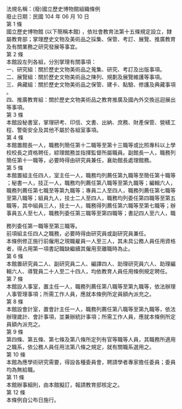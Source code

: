 法規名稱：(廢)國立歷史博物館組織條例  
廢止日期：民國 104 年 06 月 10 日  
第 1 條  
國立歷史博物館 (以下簡稱本館) ，依社會教育法第十五條規定設立，隸  
屬教育部；掌理歷史文物及美術品之採集、保管、考訂、展覽、推廣教育  
及有關業務之研究發展等事宜。  
第 2 條  
本館設左列各組，分別掌理有關事項：  
一、研究組：關於歷史文物美術品之蒐集、研究、考訂及出版事項。  
二、展覽組：關於歷史文物美術品之陳列、規劃及展覽維護等事項。  
三、典藏組：關於歷史文物美術品之保管、建卡、點驗、修護及典藏事項  
。  
四、推廣教育組：關於歷史文物美術品之教育推廣及國內外交換巡迴展出  
等事項。  
第 3 條  
本館設秘書室，掌理研考、印信、文書、出納、庶務、財產保管、營繕工  
程、警衛安全及其他不屬於各組室事項。  
第 4 條  
本館置館長一人，職務列簡任第十二職等至第十三職等或比照專科以上學  
校校長之資格聘任，綜理館務並指揮監督所屬職員。副館長一人，職務列  
簡任第十一職等，必要時得由研究員兼任，襄助館長處理館務。  
第 5 條  
本館置組主任四人，室主任一人，職務均列薦任第九職等至簡任第十職等  
；秘書一人，技正一人，職務均列薦任第八職等至第九職等；編輯六人，  
職務列薦任第七職至等第九職等；專員二人至四人，職務列薦任第七職等  
至第八職等；組員九人，技士二人至四人，職務均列委任第四職等至第五  
職等，其中組員三人，技士一人，職務得列薦任第六職等至第七職等；辦  
事員五人至七人，職務列委任第三職等至第四職等；書記四人至六人，職  


務列委任第一職等至第三職等。  
前項組主任四人之職務，必要時得由研究員或副研究員兼任。  
本條例修正施行前僱用之現職雇員一人至三人，其未具公務人員任用資格  
者，得占用第一項書記職缺繼續其僱用至離職時為止。  
第 6 條  
本館置研究員二人、副研究員二人、編譯四人、助理研究員六人、助理編  
輯六人、導覽員二十人至二十四人，均依教育人員任用條例規定聘任。  
第 7 條  
本館設人事室，置主任一人，職務列薦任第八職等至第九職等，依法辦理  
人事管理事項；所需工作人員，應就本條例所定員額內派充之。  
第 8 條  
本館設會計室，置會計主任一人，職務列薦任第八職等至第九職等，依法  
辦理歲計、會計事項，並兼辦統計事項；所需工作人員，應就本條例所定  
員額內派充之。  
第 9 條  
第四條、第五條、第七條及第八條所定列有官等職等人員，其職務所適用  
之職系，依公務人員任用法第八條之規定，就有關職系選用之。  
第 10 條  
本館為應學術研究需要，得設各種委員會，聘請學者專家擔任委員；委員  
均為無給職。  
第 11 條  
本館辦事細則，由本館擬訂，報請教育部核定之。  
第 12 條  
本條例自公布日施行。  


